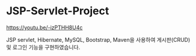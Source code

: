 # JSP-Servlet-Project

https://youtu.be/-izPTHH8U4c

JSP servlet, Hibernate, MySQL, Bootstrap, Maven을 사용하여 게시판(CRUD) 및 로그인 기능을 구현하였습니다.
